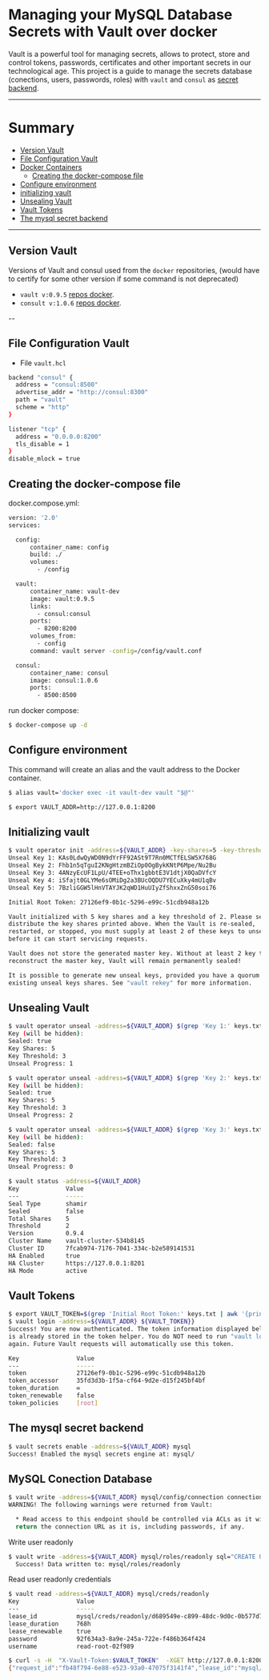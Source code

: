 # Managing your MySQL Database Secrets with Vault over docker

Vault is a powerful tool for managing secrets, allows to protect, store and control tokens, passwords, certificates and other important secrets in our technological age. This project is a guide to manage the secrets database (conections, users, passwords, roles) with `vault` and `consul` as [secret backend](https://www.vaultproject.io/docs/secrets/consul/).

---------

# Summary


- [Version Vault](#version-vault)
- [File Configuration Vault](#file-onfiguration-vault)
- [Docker Containers](#docker-containers)
  - [Creating the docker-compose file](#creating-the-docker-compose-file)
- [Configure environment](#configure-environment)
- [initializing vault](#initializing-vault)
- [Unsealing Vault](#unsealing-vault)
- [Vault Tokens](#vault-tokens)
- [The mysql secret backend](#the-mysql-secret-backend)

---------

## Version Vault

Versions of Vault and consul used from the `docker` repositories, (would have to certify for some other version if some command is not deprecated)

- `vault v:0.9.5`  [repos docker](https://hub.docker.com/_/vault/).
- `consult v:1.0.6` [repos docker](https://hub.docker.com/_/consul/).

--

## File Configuration Vault

- File `vault.hcl`

```bash
backend "consul" {
  address = "consul:8500"
  advertise_addr = "http://consul:8300"
  path = "vault"
  scheme = "http"
}

listener "tcp" {
  address = "0.0.0.0:8200"
  tls_disable = 1
}
disable_mlock = true

````

## Creating the docker-compose file

docker.compose.yml:

```bash
version: '2.0'
services:

  config:
      container_name: config
      build: ./
      volumes:
        - /config

  vault:
      container_name: vault-dev
      image: vault:0.9.5
      links:
        - consul:consul
      ports:
        - 8200:8200
      volumes_from:
        - config
      command: vault server -config=/config/vault.conf

  consul:
      container_name: consul
      image: consul:1.0.6
      ports:
        - 8500:8500
```

run docker compose:

```bash
$ docker-compose up -d
```

## Configure environment

This command will create an alias and the vault address to the Docker container.

```bash
$ alias vault='docker exec -it vault-dev vault "$@"'

$ export VAULT_ADDR=http://127.0.0.1:8200
```

## Initializing vault


```bash
$ vault operator init -address=${VAULT_ADDR} -key-shares=5 -key-threshold=2 > keys.txt
Unseal Key 1: KAs0LdwQyWD0N9dYrFF92ASt9T7Rn0MCTfELSW5X768G
Unseal Key 2: Fhb1n5qTguI2KNgHtzmBZiOp0OgBykKNtP6Mpe/Nu2Bu
Unseal Key 3: 4ANzyEcUF1LpU/4TEE+oThx1gbbtE3V1dtjX0QaDVfcY
Unseal Key 4: iSfajt0GLYMe6sOMiDg2a3BUcOQDU7YECuXky4mU1qBv
Unseal Key 5: 7BzliGGW5lHnVTAYJK2qWD1HuUIyZfShxxZnG50soi76

Initial Root Token: 27126ef9-0b1c-5296-e99c-51cdb948a12b

Vault initialized with 5 key shares and a key threshold of 2. Please securely
distribute the key shares printed above. When the Vault is re-sealed,
restarted, or stopped, you must supply at least 2 of these keys to unseal it
before it can start servicing requests.

Vault does not store the generated master key. Without at least 2 key to
reconstruct the master key, Vault will remain permanently sealed!

It is possible to generate new unseal keys, provided you have a quorum of
existing unseal keys shares. See "vault rekey" for more information.

```

## Unsealing Vault

```bash
$ vault operator unseal -address=${VAULT_ADDR} $(grep 'Key 1:' keys.txt | awk '{print $NF}')
Key (will be hidden):
Sealed: true
Key Shares: 5
Key Threshold: 3
Unseal Progress: 1

$ vault operator unseal -address=${VAULT_ADDR} $(grep 'Key 2:' keys.txt | awk '{print $NF}')
Key (will be hidden):
Sealed: true
Key Shares: 5
Key Threshold: 3
Unseal Progress: 2

$ vault operator unseal -address=${VAULT_ADDR} $(grep 'Key 3:' keys.txt | awk '{print $NF}')
Key (will be hidden):
Sealed: false
Key Shares: 5
Key Threshold: 3
Unseal Progress: 0

$ vault status -address=${VAULT_ADDR}
Key             Value
---             -----
Seal Type       shamir
Sealed          false
Total Shares    5
Threshold       2
Version         0.9.4
Cluster Name    vault-cluster-534b8145
Cluster ID      7fcab974-7176-7041-334c-b2e589141531
HA Enabled      true
HA Cluster      https://127.0.0.1:8201
HA Mode         active

```

## Vault Tokens

```bash
$ export VAULT_TOKEN=$(grep 'Initial Root Token:' keys.txt | awk '{print substr($NF, 1, length($NF)-1)}')
$ vault login -address=${VAULT_ADDR} ${VAULT_TOKEN}}
Success! You are now authenticated. The token information displayed below
is already stored in the token helper. You do NOT need to run "vault login"
again. Future Vault requests will automatically use this token.

Key                Value
---                -----
token              27126ef9-0b1c-5296-e99c-51cdb948a12b
token_accessor     35fd3d3b-1f5a-cf64-9d2e-d15f245bf4bf
token_duration     ∞
token_renewable    false
token_policies     [root]

```

## The mysql secret backend

```bash
$ vault secrets enable -address=${VAULT_ADDR} mysql
Success! Enabled the mysql secrets engine at: mysql/
```

## MySQL Conection Database

```bash
$ vault write -address=${VAULT_ADDR} mysql/config/connection connection_url="root:rootpw@tcp(127.0.0.1:3306)/"
WARNING! The following warnings were returned from Vault:

  * Read access to this endpoint should be controlled via ACLs as it will
  return the connection URL as it is, including passwords, if any.

```

Write user readonly

```bash
$ vault write -address=${VAULT_ADDR} mysql/roles/readonly sql="CREATE USER '{{name}}'@'%' IDENTIFIED BY '{{password}}';GRANT SELECT ON *.* TO '{{name}}'@'%';"
  Success! Data written to: mysql/roles/readonly

```

Read user readonly credentials

```bash
$ vault read -address=${VAULT_ADDR} mysql/creds/readonly
Key                Value
---                -----
lease_id           mysql/creds/readonly/d689549e-c899-48dc-9d0c-0b577d77b839
lease_duration     768h
lease_renewable    true
password           92f634a3-8a9e-245a-722e-f486b364f424
username           read-root-02f989

```  

```bash
$ curl -s -H  "X-Vault-Token:$VAULT_TOKEN"  -XGET http://127.0.0.1:8200/v1/mysql/creds/readonly
{"request_id":"fb48f794-6e88-e523-93a0-47075f3141f4","lease_id":"mysql/creds/readonly/15d331a5-9158-e876-2230-fe2de04e0456","renewable":true,"lease_duration":2764800,"data":{"password":"db6c08f8-36af-8954-a807-66cb6cb1c9d4","username":"read-root-b98d82"},"wrap_info":null,"warnings":null,"auth":null}

```
